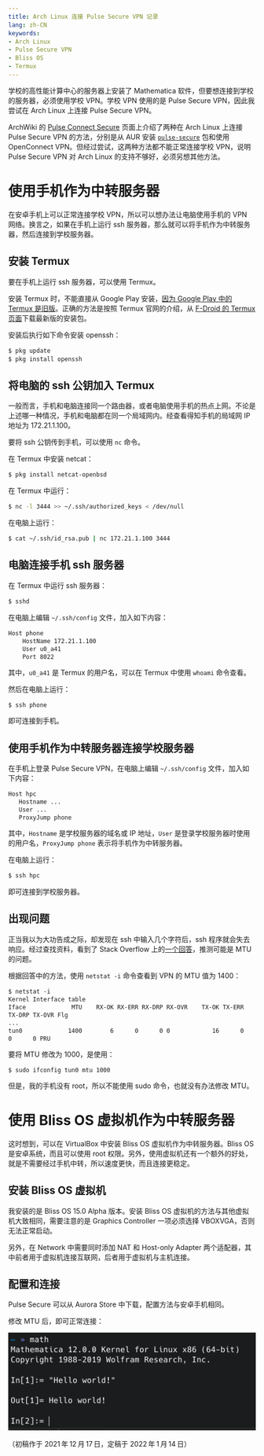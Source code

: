 ```yaml
---
title: Arch Linux 连接 Pulse Secure VPN 记录
lang: zh-CN
keywords:
- Arch Linux
- Pulse Secure VPN
- Bliss OS
- Termux
---
```


学校的高性能计算中心的服务器上安装了 Mathematica 软件，但要想连接到学校的服务器，必须使用学校 VPN。学校 VPN 使用的是 Pulse Secure VPN，因此我尝试在 Arch Linux 上连接 Pulse Secure VPN。

ArchWiki 的 [Pulse Connect Secure](https://wiki.archlinux.org/title/Pulse_Connect_Secure) 页面上介绍了两种在 Arch Linux 上连接 Pulse Secure VPN 的方法，分别是从 AUR 安装 [`pulse-secure`](https://aur.archlinux.org/packages/pulse-secure/) 包和使用 OpenConnect VPN。但经过尝试，这两种方法都不能正常连接学校 VPN，说明 Pulse Secure VPN 对 Arch Linux 的支持不够好，必须另想其他方法。

# 使用手机作为中转服务器

在安卓手机上可以正常连接学校 VPN，所以可以想办法让电脑使用手机的 VPN 网络。换言之，如果在手机上运行 ssh 服务器，那么就可以将手机作为中转服务器，然后连接到学校服务器。

## 安装 Termux

要在手机上运行 ssh 服务器，可以使用 Termux。

安装 Termux 时，不能直接从 Google Play 安装，[因为 Google Play 中的 Termux 是旧版](https://wiki.termux.com/wiki/Termux_Google_Play)。正确的方法是按照 Termux 官网的介绍，从 [F-Droid 的 Termux 页面](https://f-droid.org/packages/com.termux/)下载最新版的安装包。

安装后执行如下命令安装 openssh：

```sh
$ pkg update
$ pkg install openssh
```

## 将电脑的 ssh 公钥加入 Termux

一般而言，手机和电脑连接同一个路由器，或者电脑使用手机的热点上网。不论是上述哪一种情况，手机和电脑都在同一个局域网内。经查看得知手机的局域网 IP 地址为 172.21.1.100。

要将 ssh 公钥传到手机，可以使用 `nc` 命令。

在 Termux 中安装 netcat：

```sh
$ pkg install netcat-openbsd
```

在 Termux 中运行：

```sh
$ nc -l 3444 >> ~/.ssh/authorized_keys < /dev/null
```

在电脑上运行：

```sh
$ cat ~/.ssh/id_rsa.pub | nc 172.21.1.100 3444
```

## 电脑连接手机 ssh 服务器

在 Termux 中运行 ssh 服务器：

```sh
$ sshd
```

在电脑上编辑 `~/.ssh/config` 文件，加入如下内容：

```
Host phone
    HostName 172.21.1.100
    User u0_a41
    Port 8022
```

其中，`u0_a41` 是 Termux 的用户名，可以在 Termux 中使用 `whoami` 命令查看。

然后在电脑上运行：

```sh
$ ssh phone
```

即可连接到手机。

## 使用手机作为中转服务器连接学校服务器

在手机上登录 Pulse Secure VPN，在电脑上编辑 `~/.ssh/config` 文件，加入如下内容：

```
Host hpc
   Hostname ...
   User ...
   ProxyJump phone
```

其中，`Hostname` 是学校服务器的域名或 IP 地址，`User` 是登录学校服务器时使用的用户名，`ProxyJump phone` 表示将手机作为中转服务器。

在电脑上运行：

```sh
$ ssh hpc
```

即可连接到学校服务器。

## 出现问题

正当我以为大功告成之际，却发现在 ssh 中输入几个字符后，ssh 程序就会失去响应。经过查找资料，看到了 Stack Overflow 上的[一个回答](https://stackoverflow.com/a/26028756)，推测可能是 MTU 的问题。

根据回答中的方法，使用 `netstat -i` 命令查看到 VPN 的 MTU 值为 1400：

```
$ netstat -i
Kernel Interface table
Iface             MTU    RX-OK RX-ERR RX-DRP RX-OVR    TX-OK TX-ERR TX-DRP TX-OVR Flg
...
tun0             1400        6      0      0 0            16      0      0      0 PRU
```

要将 MTU 修改为 1000，是使用：

```
$ sudo ifconfig tun0 mtu 1000
```

但是，我的手机没有 root，所以不能使用 sudo 命令，也就没有办法修改 MTU。

# 使用 Bliss OS 虚拟机作为中转服务器

这时想到，可以在 VirtualBox 中安装 Bliss OS 虚拟机作为中转服务器。Bliss OS 是安卓系统，而且可以使用 root 权限。另外，使用虚拟机还有一个额外的好处，就是不需要经过手机中转，所以速度更快，而且连接更稳定。

## 安装 Bliss OS 虚拟机

我安装的是 Bliss OS 15.0 Alpha 版本。安装 Bliss OS 虚拟机的方法与其他虚拟机大致相同，需要注意的是 Graphics Controller 一项必须选择 VBOXVGA，否则无法正常启动。

另外，在 Network 中需要同时添加 NAT 和 Host-only Adapter 两个适配器，其中前者用于虚拟机连接互联网，后者用于虚拟机与主机连接。

## 配置和连接

Pulse Secure 可以从 Aurora Store 中下载，配置方法与安卓手机相同。

修改 MTU 后，即可正常连接：

![](1.png)

（初稿作于 2021&#8239;年&#8239;12&#8239;月&#8239;17&#8239;日，定稿于 2022&#8239;年&#8239;1&#8239;月&#8239;14&#8239;日）

